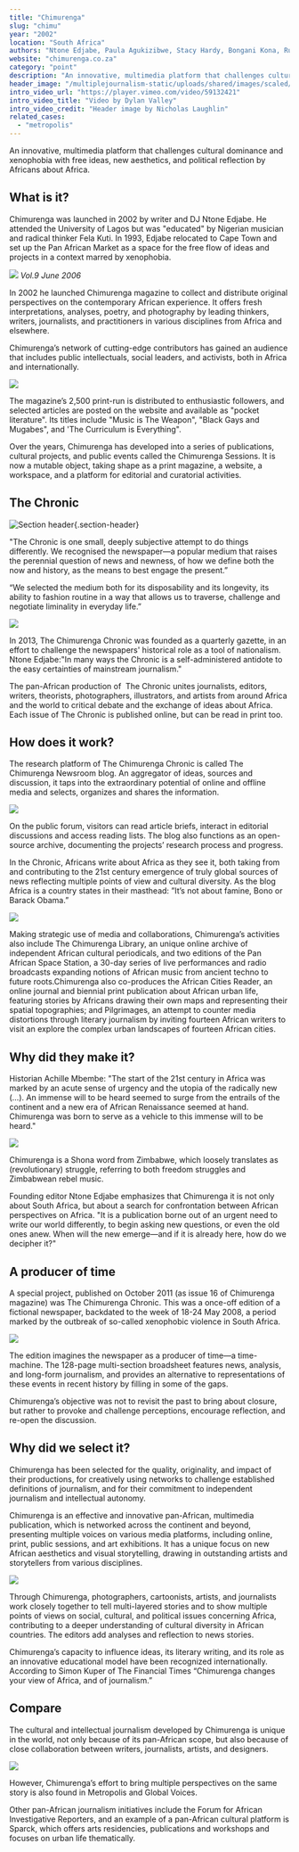 ```yaml
---
title: "Chimurenga"
slug: "chimu"
year: "2002"
location: "South Africa"
authors: "Ntone Edjabe, Paula Agukizibwe, Stacy Hardy, Bongani Kona, Rustum Kozain, Dominique Malaquais, Graeme Arendse and Gael Reagon and many others"
website: "chimurenga.co.za"
category: "point"
description: "An innovative, multimedia platform that challenges cultural dominance and xenophobia with free ideas, new aesthetics, and political reflection by Africans about Africa."
header_image: "/multiplejournalism-static/uploads/shared/images/scaled/header_image_extreme/52.jpg"
intro_video_url: "https://player.vimeo.com/video/59132421"
intro_video_title: "Video by Dylan Valley"
intro_video_credit: "Header image by Nicholas Laughlin"
related_cases:
  - "metropolis"
---
```


An innovative, multimedia platform that challenges cultural dominance and xenophobia with free ideas, new aesthetics, and political reflection by Africans about Africa.

## What is it?

Chimurenga was launched in 2002 by writer and DJ Ntone Edjabe. He attended the University of Lagos but was "educated" by Nigerian musician and radical thinker Fela Kuti. In 1993, Edjabe relocated to Cape Town and set up the Pan African Market as a space for the free flow of ideas and projects in a context marred by xenophobia.

![](/multiplejournalism-static/uploads/shared/images/scaled/case_section_media/313.jpg)
*Vol.9 June 2006*

In 2002 he launched Chimurenga magazine to collect and distribute original perspectives on the contemporary African experience. It offers fresh interpretations, analyses, poetry, and photography by leading thinkers, writers, journalists, and practitioners in various disciplines from Africa and elsewhere.

Chimurenga’s network of cutting-edge contributors has gained an audience that includes public intellectuals, social leaders, and activists, both in Africa and internationally.

![](/multiplejournalism-static/uploads/shared/images/scaled/case_section_media/271.jpg)

The magazine’s 2,500 print-run is distributed to enthusiastic followers, and selected articles are posted on the website and available as "pocket literature". Its titles include "Music is The Weapon", "Black Gays and Mugabes", and 'The Curriculum is Everything".

Over the years, Chimurenga has developed into a series of publications, cultural projects, and public events called the Chimurenga Sessions. It is now a mutable object, taking shape as a print magazine, a website, a workspace, and a platform for editorial and curatorial activities.


## The Chronic

![Section header](/multiplejournalism-static/uploads/shared/images/scaled/case_section/312.jpg){.section-header}

"The Chronic is one small, deeply subjective attempt to do things differently. We recognised the newspaper—a popular medium that raises the perennial question of news and newness, of how we define both the now and history, as the means to best engage the present.”

“We selected the medium both for its disposability and its longevity, its ability to fashion routine in a way that allows us to traverse, challenge and negotiate liminality in everyday life.”

![](/multiplejournalism-static/uploads/shared/images/scaled/case_section_media/278.jpg)

In 2013, The Chimurenga Chronic was founded as a quarterly gazette, in an effort to challenge the newspapers' historical role as a tool of nationalism. Ntone Edjabe:"In many ways the Chronic is a self-administered antidote to the easy certainties of mainstream journalism."

The pan-African production of  The Chronic unites journalists, editors, writers, theorists, photographers, illustrators, and artists from around Africa and the world to critical debate and the exchange of ideas about Africa. Each issue of The Chronic is published online, but can be read in print too.


## How does it work?

The research platform of The Chimurenga Chronic is called The Chimurenga Newsroom blog. An aggregator of ideas, sources and discussion, it taps into the extraordinary potential of online and offline media and selects, organizes and shares the information.

![](/multiplejournalism-static/uploads/shared/images/scaled/case_section_media/273.jpg)

On the public forum, visitors can read article briefs, interact in editorial discussions and access reading lists. The blog also functions as an open-source archive, documenting the projects’ research process and progress.

In the Chronic, Africans write about Africa as they see it, both taking from and contributing to the 21st century emergence of truly global sources of news reflecting multiple points of view and cultural diversity. As the blog Africa is a country states in their masthead: ”It’s not about famine, Bono or Barack Obama.”

![](/multiplejournalism-static/uploads/shared/images/scaled/case_section_media/272.jpg)

Making strategic use of media and collaborations, Chimurenga’s activities also include The Chimurenga Library, an unique online archive of independent African cultural periodicals, and two editions of the Pan African Space Station, a 30-day series of live performances and radio broadcasts expanding notions of African music from ancient techno to future roots.Chimurenga also co-produces the African Cities Reader, an online journal and biennial print publication about African urban life, featuring stories by Africans drawing their own maps and representing their spatial topographies; and Pilgrimages, an attempt to counter media distortions through literary journalism by inviting fourteen African writers to visit an explore the complex urban landscapes of fourteen African cities.


## Why did they make it?

Historian Achille Mbembe: "The start of the 21st century in Africa was marked by an acute sense of urgency and the utopia of the radically new (…). An immense will to be heard seemed to surge from the entrails of the continent and a new era of African Renaissance seemed at hand. Chimurenga was born to serve as a vehicle to this immense will to be heard."

![](/multiplejournalism-static/uploads/shared/images/scaled/case_section_media/274.jpg)

Chimurenga is a Shona word from Zimbabwe, which loosely translates as (revolutionary) struggle, referring to both freedom struggles and Zimbabwean rebel music.

Founding editor Ntone Edjabe emphasizes that Chimurenga it is not only about South Africa, but about a search for confrontation between African perspectives on Africa. "It is a publication borne out of an urgent need to write our world differently, to begin asking new questions, or even the old ones anew. When will the new emerge—and if it is already here, how do we decipher it?"


## A producer of time

A special project, published on October 2011 (as issue 16 of Chimurenga magazine) was The Chimurenga Chronic. This was a once-off edition of a fictional newspaper, backdated to the week of 18-24 May 2008, a period marked by the outbreak of so-called xenophobic violence in South Africa.

![](/multiplejournalism-static/uploads/shared/images/scaled/case_section_media/269.jpg)

The edition imagines the newspaper as a producer of time—a time-machine. The 128-page multi-section broadsheet features news, analysis, and long-form journalism, and provides an alternative to representations of these events in recent history by filling in some of the gaps.

Chimurenga’s objective was not to revisit the past to bring about closure, but rather to provoke and challenge perceptions, encourage reflection, and re-open the discussion.


## Why did we select it?

Chimurenga has been selected for the quality, originality, and impact of their productions, for creatively using networks to challenge established definitions of journalism, and for their commitment to independent journalism and intellectual autonomy.

Chimurenga is an effective and innovative pan-African, multimedia publication, which is networked across the continent and beyond, presenting multiple voices on various media platforms, including online, print, public sessions, and art exhibitions. It has a unique focus on new African aesthetics and visual storytelling, drawing in outstanding artists and storytellers from various disciplines.

![](/multiplejournalism-static/uploads/shared/images/scaled/case_section_media/275.jpg)

Through Chimurenga, photographers, cartoonists, artists, and journalists work closely together to tell multi-layered stories and to show multiple points of views on social, cultural, and political issues concerning Africa, contributing to a deeper understanding of cultural diversity in African countries. The editors add analyses and reflection to news stories.

Chimurenga’s capacity to influence ideas, its literary writing, and its role as an innovative educational model have been recognized internationally. According to Simon Kuper of The Financial Times “Chimurenga changes your view of Africa, and of journalism.”


## Compare

The cultural and intellectual journalism developed by Chimurenga is unique in the world, not only because of its pan-African scope, but also because of close collaboration between writers, journalists, artists, and designers.

![](/multiplejournalism-static/uploads/shared/images/scaled/case_section_media/318.jpg)

However, Chimurenga’s effort to bring multiple perspectives on the same story is also found in Metropolis and Global Voices.

Other pan-African journalism initiatives include the Forum for African Investigative Reporters, and an example of a pan-African cultural platform is Sparck, which offers arts residencies, publications and workshops and focuses on urban life thematically.


